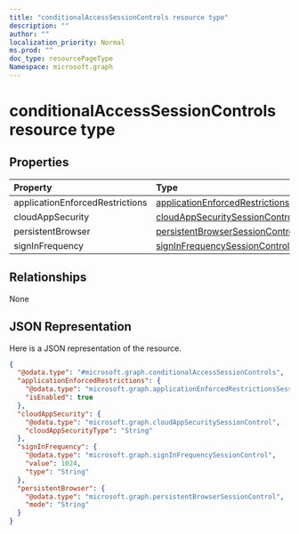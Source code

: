 ```yaml
---
title: "conditionalAccessSessionControls resource type"
description: ""
author: ""
localization_priority: Normal
ms.prod: ""
doc_type: resourcePageType
Namespace: microsoft.graph
---
```



# conditionalAccessSessionControls resource type



## Properties
|Property|Type|Description|
|:---|:---|:---|
|applicationEnforcedRestrictions|[applicationEnforcedRestrictionsSessionControl](../resources/applicationEnforcedRestrictionsSessionControl.md)||
|cloudAppSecurity|[cloudAppSecuritySessionControl](../resources/cloudAppSecuritySessionControl.md)||
|persistentBrowser|[persistentBrowserSessionControl](../resources/persistentBrowserSessionControl.md)||
|signInFrequency|[signInFrequencySessionControl](../resources/signInFrequencySessionControl.md)||

## Relationships
None

## JSON Representation
Here is a JSON representation of the resource.
<!-- {
  "blockType": "resource",
  "@odata.type": "microsoft.graph.conditionalAccessSessionControls"
}
-->
``` json
{
  "@odata.type": "#microsoft.graph.conditionalAccessSessionControls",
  "applicationEnforcedRestrictions": {
    "@odata.type": "microsoft.graph.applicationEnforcedRestrictionsSessionControl",
    "isEnabled": true
  },
  "cloudAppSecurity": {
    "@odata.type": "microsoft.graph.cloudAppSecuritySessionControl",
    "cloudAppSecurityType": "String"
  },
  "signInFrequency": {
    "@odata.type": "microsoft.graph.signInFrequencySessionControl",
    "value": 1024,
    "type": "String"
  },
  "persistentBrowser": {
    "@odata.type": "microsoft.graph.persistentBrowserSessionControl",
    "mode": "String"
  }
}
```

